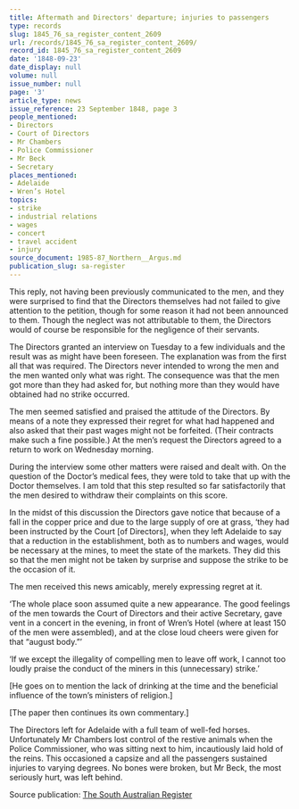 ```yaml
---
title: Aftermath and Directors' departure; injuries to passengers
type: records
slug: 1845_76_sa_register_content_2609
url: /records/1845_76_sa_register_content_2609/
record_id: 1845_76_sa_register_content_2609
date: '1848-09-23'
date_display: null
volume: null
issue_number: null
page: '3'
article_type: news
issue_reference: 23 September 1848, page 3
people_mentioned:
- Directors
- Court of Directors
- Mr Chambers
- Police Commissioner
- Mr Beck
- Secretary
places_mentioned:
- Adelaide
- Wren’s Hotel
topics:
- strike
- industrial relations
- wages
- concert
- travel accident
- injury
source_document: 1985-87_Northern__Argus.md
publication_slug: sa-register
---
```


This reply, not having been previously communicated to the men, and they were surprised to find that the Directors themselves had not failed to give attention to the petition, though for some reason it had not been announced to them.  Though the neglect was not attributable to them, the Directors would of course be responsible for the negligence of their servants.

The Directors granted an interview on Tuesday to a few individuals and the result was as might have been foreseen.  The explanation was from the first all that was required.  The Directors never intended to wrong the men and the men wanted only what was right.  The consequence was that the men got more than they had asked for, but nothing more than they would have obtained had no strike occurred.

The men seemed satisfied and praised the attitude of the Directors.  By means of a note they expressed their regret for what had happened and also asked that their past wages might not be forfeited.  (Their contracts make such a fine possible.)  At the men’s request the Directors agreed to a return to work on Wednesday morning.

During the interview some other matters were raised and dealt with.  On the question of the Doctor’s medical fees, they were told to take that up with the Doctor themselves.  I am told that this step resulted so far satisfactorily that the men desired to withdraw their complaints on this score.

In the midst of this discussion the Directors gave notice that because of a fall in the copper price and due to the large supply of ore at grass, ‘they had been instructed by the Court [of Directors], when they left Adelaide to say that a reduction in the establishment, both as to numbers and wages, would be necessary at the mines, to meet the state of the markets.  They did this so that the men might not be taken by surprise and suppose the strike to be the occasion of it.

The men received this news amicably, merely expressing regret at it.

‘The whole place soon assumed quite a new appearance.  The good feelings of the men towards the Court of Directors and their active Secretary, gave vent in a concert in the evening, in front of Wren’s Hotel (where at least 150 of the men were assembled), and at the close loud cheers were given for that “august body.”’

‘If we except the illegality of compelling men to leave off work, I cannot too loudly praise the conduct of the miners in this (unnecessary) strike.’

[He goes on to mention the lack of drinking at the time and the beneficial influence of the town’s ministers of religion.]

[The paper then continues its own commentary.]

The Directors left for Adelaide with a full team of well-fed horses.  Unfortunately Mr Chambers lost control of the restive animals when the Police Commissioner, who was sitting next to him, incautiously laid hold of the reins.  This occasioned a capsize and all the passengers sustained injuries to varying degrees.  No bones were broken, but Mr Beck, the most seriously hurt, was left behind.

Source publication: [The South Australian Register](/publications/sa-register/)
